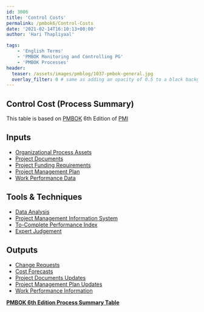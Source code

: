 ```yaml
---
id: 3006    
title: 'Control Costs'
permalink: /pmbok6/Control-Costs
date: '2021-02-14T16:10:13+00:00'
author: 'Hari Thapliyaal'

tags:
    - 'English Terms'
    - 'PMBOK Monitoring and Controlling PG'
    - 'PMBOK Processes'
header:
  teaser: /assets/images/pmblog/1037-pmbok-general.jpg
  overlay_filter: 0 # same as adding an opacity of 0.5 to a black background
---
```


## Control Cost (Process Summary)

This table is based on [PMBOK](https://www.pmi.org/pmbok-guide-standards) 6th Edition of [PMI](https://www.pmi.org)

## **Inputs**

- [Organizational Process Assets](/pmbok6/organizational-process-assets)
- [Project Documents](/pmbok6/project-documents)
- [Project Funding Requirements](/pmbok6/project-funding-requirements)
- [Project Management Plan](/pmbok6/project-management-plan)
- [Work Performance Data](/pmbok6/work-performance-data)

## **Tools &amp; Techniques**

- [Data Analysis](/pmbok6/data-analysis)
- [Project Management Information System](/pmbok6/project-management-information-system)
- [To-Complete Performance Index](/pmbok6/to-complete-performance-index)
- [Expert Judgement](/pmbok6/expert-judgement)

## **Outputs**

- [Change Requests](/pmbok6/change-requests)
- [Cost Forecasts](/pmbok6/cost-forecasts)
- [Project Documents Updates](/pmbok6/project-documents-updates)
- [Project Management Plan Updates](/pmbok6/project-management-plan-updates)
- [Work Performance Information](/pmbok6/work-performance-information)

**[PMBOK 6th Edition Process Summary Table](process-groups-and-processes-in-pmbok6/)**